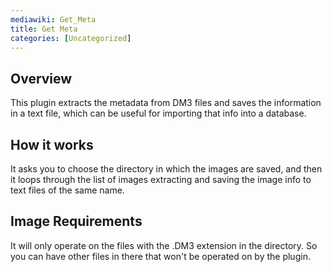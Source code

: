 ```yaml
---
mediawiki: Get_Meta
title: Get Meta
categories: [Uncategorized]
---
```


## **Overview**

This plugin extracts the metadata from DM3 files and saves the information in a text file, which can be useful for importing that info into a database.

## **How it works**

It asks you to choose the directory in which the images are saved, and then it loops through the list of images extracting and saving the image info to text files of the same name.

## **Image Requirements**

It will only operate on the files with the .DM3 extension in the directory. So you can have other files in there that won't be operated on by the plugin.
